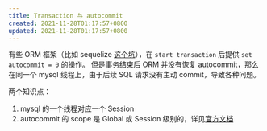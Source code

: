 ```yaml
---
title: Transaction 与 autocommit
created: 2021-11-28T01:17:57+0800
updated: 2021-11-28T01:17:57+0800
---
```


有些 ORM 框架（比如 sequelize [这个坑][issue]），在 `start transaction` 后提供 `set autocommit = 0` 的操作。
但是事务结束后 ORM 并没有恢复 autocommit，那么在同一个 mysql 线程上，由于后续 SQL 请求没有主动 commit，导致各种问题。

两个知识点：

1. mysql 的一个线程对应一个 Session
2. autocommit 的 scope 是 Global 或 Session 级别的，详见[官方文档](https://dev.mysql.com/doc/refman/8.0/en/server-system-variables.html#sysvar_autocommit)

[issue]: https://github.com/sequelize/sequelize/pull/9921
